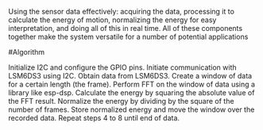Using the sensor data effectively: acquiring the data, processing it to calculate the energy of motion, normalizing the energy for easy interpretation, and doing all of this in real time. All of these components together make the system versatile for a number of potential applications

#Algorithm

Initialize I2C and configure the GPIO pins.
Initiate communication with LSM6DS3 using I2C.
Obtain data from LSM6DS3.
Create a window of data for a certain length (the frame).
Perform FFT on the window of data using a library like esp-dsp.
Calculate the energy by squaring the absolute value of the FFT result.
Normalize the energy by dividing by the square of the number of frames.
Store normalized energy and move the window over the recorded data.
Repeat steps 4 to 8 until end of data.
